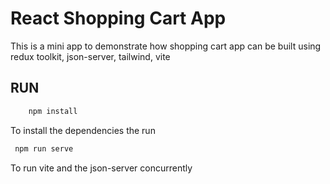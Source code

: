 # React Shopping Cart App

This is a mini app to demonstrate how shopping cart app can be built using redux toolkit, json-server, tailwind, vite

## RUN

```bash
    npm install
```

To install the dependencies the run

```bash
 npm run serve
```

To run vite and the json-server concurrently
